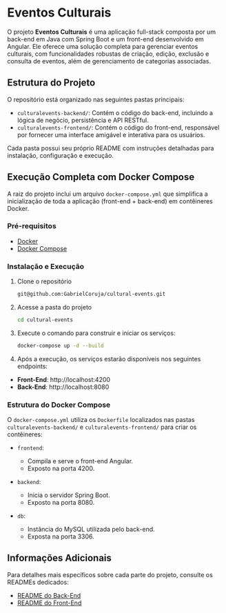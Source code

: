 # Eventos Culturais

O projeto **Eventos Culturais** é uma aplicação full-stack composta por um back-end em Java com Spring Boot e um front-end desenvolvido em Angular. Ele oferece uma solução completa para gerenciar eventos culturais, com funcionalidades robustas de criação, edição, exclusão e consulta de eventos, além de gerenciamento de categorias associadas.

## Estrutura do Projeto

O repositório está organizado nas seguintes pastas principais:

- `culturalevents-backend/`: Contém o código do back-end, incluindo a lógica de negócio, persistência e API RESTful.
- `culturalevents-frontend/`: Contém o código do front-end, responsável por fornecer uma interface amigável e interativa para os usuários.

Cada pasta possui seu próprio README com instruções detalhadas para instalação, configuração e execução.

## Execução Completa com Docker Compose

A raiz do projeto inclui um arquivo `docker-compose.yml` que simplifica a inicialização de toda a aplicação (front-end + back-end) em contêineres Docker.

### Pré-requisitos

- [Docker](https://docs.docker.com/engine/install/)
- [Docker Compose](https://docs.docker.com/compose/)

### Instalação e Execução

1. Clone o repositório
   ```sh
   git@github.com:GabrielCoruja/cultural-events.git
    ```

2. Acesse a pasta do projeto
   ```sh
   cd cultural-events
   ```

3. Execute o comando para construir e iniciar os serviços:
   ```sh
   docker-compose up -d --build
   ```

4. Após a execução, os serviços estarão disponíveis nos seguintes endpoints:

- **Front-End**: http://localhost:4200
- **Back-End**: http://localhost:8080

### Estrutura do Docker Compose

O `docker-compose.yml` utiliza os `Dockerfile` localizados nas pastas `culturalevents-backend/` e `culturalevents-frontend/` para criar os contêineres:

- `frontend`:
  - Compila e serve o front-end Angular.
  - Exposto na porta 4200.

- `backend`:
  - Inicia o servidor Spring Boot.
  - Exposto na porta 8080.

- `db`:
  - Instância do MySQL utilizada pelo back-end.
  - Exposta na porta 3306.

## Informações Adicionais

Para detalhes mais específicos sobre cada parte do projeto, consulte os READMEs dedicados:

- [README do Back-End](https://github.com/GabrielCoruja/cultural-events/blob/main/culturalevents-backend/README.md)
- [README do Front-End](https://github.com/GabrielCoruja/cultural-events/blob/main/culturalevents-frontend/README.md)
